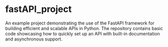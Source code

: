 # fastAPI_project
An example project demonstrating the use of the FastAPI framework for building efficient and scalable APIs in Python. The repository contains basic code showcasing how to quickly set up an API with built-in documentation and asynchronous support.